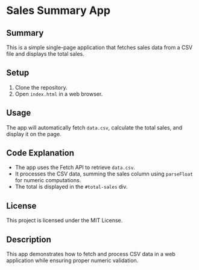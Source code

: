 # Sales Summary App

## Summary
This is a simple single-page application that fetches sales data from a CSV file and displays the total sales.

## Setup
1. Clone the repository.
2. Open `index.html` in a web browser.

## Usage
The app will automatically fetch `data.csv`, calculate the total sales, and display it on the page.

## Code Explanation
- The app uses the Fetch API to retrieve `data.csv`.
- It processes the CSV data, summing the sales column using `parseFloat` for numeric computations.
- The total is displayed in the `#total-sales` div.

## License
This project is licensed under the MIT License.

## Description
This app demonstrates how to fetch and process CSV data in a web application while ensuring proper numeric validation.